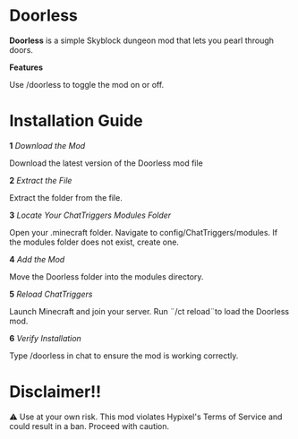 # Doorless

**Doorless** is a simple Skyblock dungeon mod that lets you pearl through doors.

**Features**

Use /doorless to toggle the mod on or off.

# Installation Guide

**1**
*Download the Mod*
       
Download the latest version of the Doorless mod file

**2**
*Extract the File*
     
Extract the folder from the file.

**3**
*Locate Your ChatTriggers Modules Folder*
       
Open your .minecraft folder.
Navigate to config/ChatTriggers/modules.
If the modules folder does not exist, create one.

**4**
*Add the Mod*
     
Move the Doorless folder into the modules directory.

**5**
*Reload ChatTriggers*
       
Launch Minecraft and join your server.
Run ¨/ct reload¨to load the Doorless mod.

**6**
*Verify Installation*
      
Type /doorless in chat to ensure the mod is working correctly.

# Disclaimer!!

⚠ Use at your own risk. This mod violates Hypixel's Terms of Service and could result in a ban. Proceed with caution.
